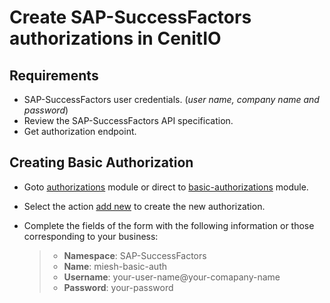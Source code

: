 # Create SAP-SuccessFactors authorizations in CenitIO

## Requirements

* SAP-SuccessFactors user credentials. (_user name, company name and password_)
* Review the SAP-SuccessFactors API specification. [<i class="fa fa-external-link" aria-hidden="true"></i>](https://help.sap.com/viewer/368c481cd6954bdfa5d0435479fd4eaf/Cloud/en-US/bd2fbd5133e8411b8e3608fceb28a608.html)
* Get authorization endpoint.

## Creating Basic Authorization

* Goto [authorizations](https://cenit.io/authorization) module or direct to [basic-authorizations](https://cenit.io/basic_authorization) module.
* Select the action [add new](https://cenit.io/basic_authorization/new) to create the new authorization.
* Complete the fields of the form with the following information or those corresponding to your business:

    >- **Namespace**: SAP-SuccessFactors
    >- **Name**: miesh-basic-auth
    >- **Username**: your-user-name@your-comapany-name
    >- **Password**: your-password